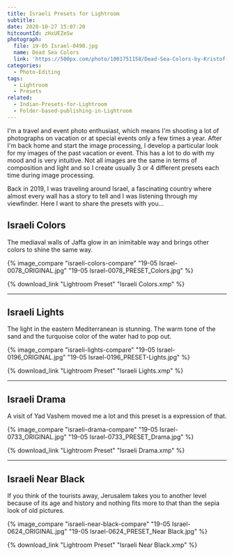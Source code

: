 ```yaml
---
title: Israeli Presets for Lightroom
subtitle:
date: 2020-10-27 15:07:20
hitcountId: zHxUEZeSw
photograph:
  file: 19-05 Israel-0498.jpg
  name: Dead Sea Colors
  link: 'https://500px.com/photo/1001751158/Dead-Sea-Colors-by-Kristof-Zerbe'
categories:
  - Photo-Editing
tags:
  - Lightroom
  - Presets
related:
  - Indian-Presets-for-Lightroom
  - Folder-based-publishing-in-Lightroom
---
```


I'm a travel and event photo enthusiast, which means I'm shooting a lot of photographs on vacation or at special events only a few times a year. After I'm back home and start the image processing, I develop a particular look for my images of the past vacation or event. This has a lot to do with my mood and is very intuitive. Not all images are the same in terms of composition and light and so I create usually 3 or 4 different presets each time during image processing.

Back in 2019, I was traveling around Israel, a fascinating country where almost every wall has a story to tell and I was listening through my viewfinder. Here I want to share the presets with you...

<!-- more -->

## Israeli Colors

The mediaval walls of Jaffa glow in an inimitable way and brings other colors to shine the same way.

{% image_compare "israeli-colors-compare" "19-05 Israel-0078_ORIGINAL.jpg" "19-05 Israel-0078_PRESET_Colors.jpg" %}

{% download_link "Lightroom Preset" "Israeli Colors.xmp" %}

---

## Israeli Lights

The light in the eastern Mediterranean is stunning. The warm tone of the sand and the turquoise color of the water had to pop out.

{% image_compare "israeli-lights-compare" "19-05 Israel-0196_ORIGINAL.jpg" "19-05 Israel-0196_PRESET-Lights.jpg" %}

{% download_link "Lightroom Preset" "Israeli Lights.xmp" %}

---

## Israeli Drama

A visit of Yad Vashem moved me a lot and this preset is a expression of that.

{% image_compare "israeli-drama-compare" "19-05 Israel-0733_ORIGINAL.jpg" "19-05 Israel-0733_PRESET_Drama.jpg" %}

{% download_link "Lightroom Preset" "Israeli Drama.xmp" %}

---

## Israeli Near Black

If you think of the tourists away, Jerusalem takes you to another level because of its age and history and nothing fits more to that than the sepia look of old pictures.

{% image_compare "israeli-near-black-compare" "19-05 Israel-0624_ORIGINAL.jpg" "19-05 Israel-0624_PRESET_Near Black.jpg" %}

{% download_link "Lightroom Preset" "Israeli Near Black.xmp" %}
